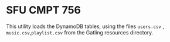 # SFU CMPT 756

This utility loads the DynamoDB tables, using the files `users.csv`
, `music.csv`,`playlist.csv` from the Gatling resources directory.

